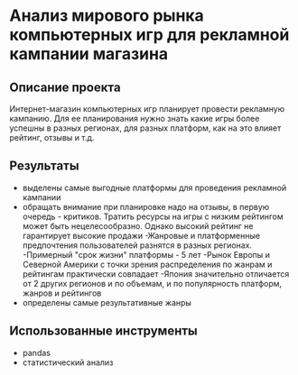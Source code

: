 # Анализ мирового рынка компьютерных игр для рекламной кампании магазина

## Описание проекта

Интернет-магазин компьютерных игр планирует провести рекламную кампанию. Для ее планирования нужно знать какие игры более успешны в разных регионах, для разных платформ, как на это влияет рейтинг, отзывы и т.д. 

## Результаты 
 - выделены самые выгодные платформы для проведения рекламной кампании 
- обращать внимание при планировке надо на отзывы, в первую очередь - критиков. Тратить ресурсы на игры с низким рейтингом может быть нецелесообразно. Однако высокий рейтинг не гарантирует высокие продажи
-Жанровые и платформенные предпочтения пользователей разнятся в разных регионах. 
-Примерный "срок жизни" платформы - 5 лет
-Рынок Европы и Северной Америки с точки зрения распределения по жанрам и рейтингам практически совпадает
-Япония значительно отличается от 2 других регионов и по объемам, и по популярность платформ, жанров и рейтингов
- определены самые результативные жанры 

## Использованные инструменты
- pandas
- статистический анализ
